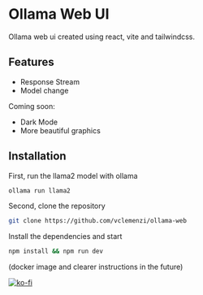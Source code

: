 # Ollama Web UI
Ollama web ui created using react, vite and tailwindcss.

## Features

- Response Stream
- Model change

Coming soon:
- Dark Mode 
- More beautiful graphics

## Installation

First, run the llama2 model with ollama 
```bash
ollama run llama2 
```

Second, clone the repository
```bash
git clone https://github.com/vclemenzi/ollama-web
```

Install the dependencies and start
```bash
npm install && npm run dev
```

(docker image and clearer instructions in the future)

[![ko-fi](https://ko-fi.com/img/githubbutton_sm.svg)](https://ko-fi.com/F1F4NXR2J)
